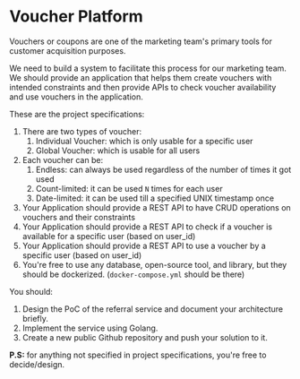 # Voucher Platform

Vouchers or coupons are one of the marketing team's primary tools for customer acquisition purposes.

We need to build a system to facilitate this process for our marketing team. We should provide an application that helps them create vouchers with intended constraints and then provide APIs to check voucher availability and use vouchers in the application.

These are the project specifications:

1. There are two types of voucher:
   1. Individual Voucher: which is only usable for a specific user
   2. Global Voucher: which is usable for all users
2. Each voucher can be:
   1. Endless: can always be used regardless of the number of times it got used
   2. Count-limited: it can be used `N` times for each user
   3. Date-limited: it can be used till a specified UNIX timestamp once
3. Your Application should provide a REST API to have CRUD operations on vouchers and their constraints
4. Your Application should provide a REST API to check if a voucher is available for a specific user (based on user_id)
5. Your Application should provide a REST API to use a voucher by a specific user (based on user_id)
6. You're free to use any database, open-source tool, and library, but they should be dockerized. (`docker-compose.yml` should be there)


You should:
1. Design the PoC of the referral service and document your architecture briefly.
2. Implement the service using Golang.
3. Create a new public Github repository and push your solution to it.

**P.S:** for anything not specified in project specifications, you're free to decide/design.
